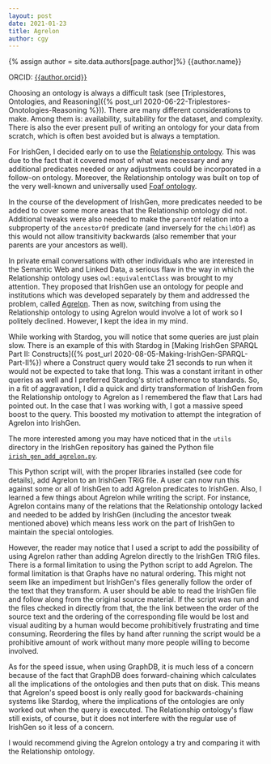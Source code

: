 ```yaml
---
layout: post
date: 2021-01-23
title: Agrelon
author: cgy
---
```


{% assign author = site.data.authors[page.author]%}
{{author.name}}

ORCID: <a href="https://orcid.org/{{ author.orcid }}" title="{{author.name}}">{{author.orcid}}</a>

Choosing an ontology is always a difficult task (see [Triplestores,
Ontologies, and Reasoning]({% post_url
2020-06-22-Triplestores-Onotologies-Reasoning %})).  There are many
different considerations to make.  Among them is: availability,
suitability for the dataset, and complexity.  There is also the ever
present pull of writing an ontology for your data from scratch, which
is often best avoided but is always a temptation.

For IrishGen, I decided early on to use the [Relationship
ontology](http://purl.org/vocab/relationship/).  This was due to the
fact that it covered most of what was necessary and any additional
predicates needed or any adjustments could be incorporated in a
follow-on ontology.  Moreover, the Relationship ontology was built on
top of the very well-known and universally used [Foaf
ontology](http://xmlns.com/foaf/0.1/).

In the course of the development of IrishGen, more predicates needed
to be added to cover some more areas that the Relationship ontology
did not.  Additional tweaks were also needed to make the `parentOf`
relation into a subproperty of the `ancestorOf` predicate (and
inversely for the `childOf`) as this would not allow transitivity
backwards (also remember that your parents are your ancestors as
well).

In private email conversations with other individuals who are
interested in the Semantic Web and Linked Data, a serious flaw in the
way in which the Relationship ontology uses `owl:equivalentClass` was
brought to my attention.  They proposed that IrishGen use an ontology
for people and institutions which was developed separately by them and
addressed the problem, called
[Agrelon](https://d-nb.info/standards/elementset/agrelon).  Then as
now, switching from using the Relationship ontology to using Agrelon
would involve a lot of work so I politely declined.  However, I kept
the idea in my mind.

While working with Stardog, you will notice that some queries are just
plain slow.  There is an example of this with Stardog in [Making
IrishGen SPARQL Part II: Constructs]({% post_url
2020-08-05-Making-IrishGen-SPARQL-Part-II%}) where a Construct query
would take 21 seconds to run when it would not be expected to take
that long.  This was a constant irritant in other queries as well and
I preferred Stardog's strict adherence to standards.  So, in a fit of
aggravation, I did a quick and dirty transformation of IrishGen from
the Relationship ontology to Agrelon as I remembered the flaw that
Lars had pointed out.  In the case that I was working with, I got a
massive speed boost to the query.  This boosted my motivation to
attempt the integration of Agrelon into IrishGen.

The more interested among you may have noticed that in the `utils`
directory in the IrishGen repository has gained the Python file
[`irish_gen_add_agrelon.py`](https://github.com/cyocum/irish-gen/blob/master/utils/irish_gen_add_agrelon.py).

This Python script will, with the proper libraries installed (see code
for details), add Agrelon to an IrishGen TRiG file.  A user can now
run this against some or all of IrishGen to add Agrelon predicates to
IrishGen.  Also, I learned a few things about Agrelon while writing
the script.  For instance, Agrelon contains many of the relations that
the Relationship ontology lacked and needed to be added by IrishGen
(including the ancestor tweak mentioned above) which means less work
on the part of IrishGen to maintain the special ontologies.

However, the reader may notice that I used a script to add the
possibility of using Agrelon rather than adding Agrelon directly to
the IrishGen TRiG files.  There is a formal limitation to using the
Python script to add Agrelon.  The formal limitation is that Graphs
have no natural ordering.  This might not seem like an impediment but
IrishGen's files generally follow the order of the text that they
transform.  A user should be able to read the IrishGen file and follow
along from the original source material.  If the script was run and
the files checked in directly from that, the the link between the
order of the source text and the ordering of the corresponding file
would be lost and visual auditing by a human would become
prohibitively frustrating and time consuming.  Reordering the files by
hand after running the script would be a prohibitive amount of work
without many more people willing to become involved.

As for the speed issue, when using GraphDB, it is much less of a
concern because of the fact that GraphDB does forward-chaining which
calculates all the implications of the ontologies and then puts that
on disk.  This means that Agrelon's speed boost is only really good
for backwards-chaining systems like Stardog, where the implications of
the ontologies are only worked out when the query is executed.  The
Relationship ontology's flaw still exists, of course, but it does not
interfere with the regular use of IrishGen so it less of a concern.

I would recommend giving the Agrelon ontology a try and comparing it
with the Relationship ontology.
